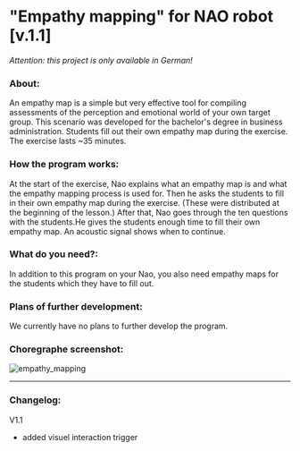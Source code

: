 # "Empathy mapping" for NAO robot [v.1.1]
*Attention: this project is only available in German!*<br>

### About:

An empathy map is a simple but very effective tool for compiling assessments 
of the perception and emotional world of your own target group.
This scenario was developed for the bachelor's degree in business administration.
Students fill out their own empathy map during the exercise. The exercise lasts ~35 minutes.

### How the program works:

At the start of the exercise, Nao explains what an empathy map is and what the empathy mapping process is used for.
Then he asks the students to fill in their own empathy map during the exercise. (These were distributed at the
beginning of the lesson.) After that, Nao goes through the ten questions with the students.He gives the students 
enough time to fill their own empathy map. An acoustic signal shows when to continue.

### What do you need?:

In addition to this program on your Nao, you also need empathy maps for the students which they have to fill out.

### Plans of further development:

We currently have no plans to further develop the program.

### Choregraphe screenshot:
![empathy_mapping](https://user-images.githubusercontent.com/68842909/223421187-114c7d3a-4404-41c0-a0dc-8c1f3a464b46.PNG)

---

### Changelog:

V1.1
- added visuel interaction trigger
